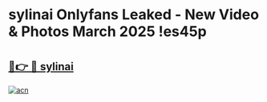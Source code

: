 # sylinai Onlyfans Leaked - New Video & Photos March 2025 !es45p

# <h2><a href="https://lhgyj6.iuczelnia.edu.pl?title=sylinai&ref=es45p">🔗👉 🔴 sylinai</a></h2>

[![acn](https://github.com/user-attachments/assets/0f9c940e-d8b0-45ae-aac7-cd30a18b3e1c)](https://lhgyj6.iuczelnia.edu.pl?title=sylinai&ref=es45p)

